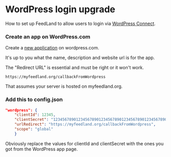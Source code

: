 # WordPress login upgrade

How to set up FeedLand to allow users to login via <a href="https://developer.wordpress.com/docs/wpcc/">WordPress Connect</a>. 

### Create an app on WordPress.com

Create a <a href="https://developer.wordpress.com/apps/">new application</a> on wordpress.com. 

It's up to you what the name, description and website url is for the app. 

The "Redirect URL" is essential and must be right or it won't work.

`https://myfeedland.org/callbackFromWordpress`

That assumes your server is hosted on myfeedland.org.

### Add this to config.json

```JSON"wordpress": {	"clientId": 12345,	"clientSecret": "1234567890123456789012345678901234567890123456789012345678901234",	"urlRedirect": "https://myfeedland.org/callbackFromWordpress",	"scope": "global"	}```

Obviously replace the values for clientId and clientSecret with the ones you got from the WordPress app page.

